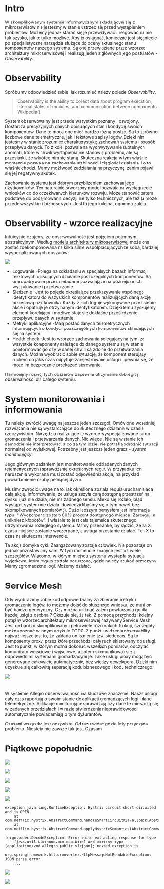 # Intro

W skomplikowanym systemie informatycznym składającym się z mikroserwisów nie jesteśmy w stanie ustrzec się przed
wystąpieniem problemów. Możemy jednak starać się je przewidywać i reagować na nie tak szybko, jak to tylko możliwe. Aby
to osiągnąć, konieczne jest sięgnięcie po specjalistyczne narzędzia służące do oceny aktualnego stanu komponentów
naszego systemu. Są one przewidziane przez wzorzec architektury mikroserwisowej i realizują jeden z głównych jego
postulatów - *Observability*.

# Observability

Spróbujmy odpowiedzieć sobie, jak rozumieć należy pojęcie *Observability*.

> Observability is the ability to collect data about program execution, internal states of modules, and communication
> between components. Wikipedia()

System obserwowalny jest przede wszystkim poznany i oswojony. Dostarcza precyzyjnych danych opisujących stan i kondycję
swoich komponentów. Dane te mogą one mieć bardzo różną postać. Są to zarówno liczbowe dane telemetryczne, jak i tekstowe
zapisy logów. Dzięki nim jesteśmy w stanie zrozumieć charakterystykę zachowań systemu i sposób przepływu danych. To z
kolei pozwala na wychwytywanie subtelnych anomalii, które w chwili wystąpienia nie stanowią problemu, ale są przesłanki,
że wkrótce nim się staną. Skuteczna reakcja w tym właśnie momencie pozwala na zachowanie stabilności i ciągłości
działania. I o to właśnie chodzi. Mamy możliwość zadziałania na przyczynę, zanim pojawi się jej negatywny skutek.

Zachowanie systemu jest dobrym przybliżeniem zachowań jego użytkowników. Ten naturalnie stworzony model pozwala na
wyciągnięcie wniosków co do oczekiwanych kierunków rozwoju. Może stanowić zatem podstawę do podejmowania decyzji nie
tylko technicznych, ale też (a może przede wszystkim) biznesowych. Jest to jego kolejna, ogromna zaleta.

# Observability - wzorce realizacyjne

Intuicyjnie czujemy, że obserwowalność jest pojęciem pojemnym, abstrakcyjnym.
Według [modelu architektury mikroserwisowej](https://microservices.io/patterns/microservices.html) może ona zostać
zdekomponowana na kilka silnie współpracujących ze sobą, bardziej wyspecjalizowanych obszarów:

<!--
[źródło tego podziału: https://searchapparchitecture.techtarget.
com/tip/The-basics-of-monitoring-and-observability-in-microservices]
-->

![](../img/articles/2021-12-09-observability_and_monitoring/observability.png)

* Logowanie -Polega na odkładaniu w specjalnych bazach informacji tekstowych opisujących działanie poszczególnych
  komponentów. Są one opatrywane przez metadane pozwalające na późniejsze ich wyszukiwanie i przetwarzanie.
* Śledzenie -Jest to pojęcie określające przekazywanie wspólnego identyfikatora do wszystkich komponentów realizujących
  daną akcję biznesową użytkownika. Każdy z nich loguje wykonywane przez siebie akcje i opatruje je otrzymanym
  identyfikatorem. Dzięki temu zyskujemy element korelujący i możliwe staje się dokładne prześledzenie przepływu danych
  w systemie.
* Metryki aplikacyjne -Mają postać danych telemetrycznych informujących o kondycji poszczególnych komponentów
  składających się na system.
* Health check -Jest to wzorzec zachowania polegający na tym, że wszystkie komponenty należące do danego systemu są w
  stanie poinformować go czy w danej chwili są zdolne do przetwarzania danych. Można wyobrazić sobie sytuację, że
  komponent sterujący ruchem co jakiś czas odpytuje zarejestrowane usługi i upewnia się, że może im bezpiecznie
  przekazać sterowanie.

Harmonijny rozwój tych obszarów zapewnia utrzymanie dobregit j obserwalności dla całego systemu.

# System monitorowania i informowania

Tu należy zwrócić uwagę na jeszcze jeden szczegół. Omówione wcześniej rozwiązania nie są wystarczające do skutecznego
działania w czasie rzeczywistym. Narzędzia realizujące te wzorce wyspecjalizowane są do gromadzenia i przetwarzania
danych. Nic więcej. Nie są w stanie ich samodzielnie interpretować, a co za tym idzie, nie potrafią odróżnić sytuacji
normalnej od wyjątkowej. Potrzebny jest jeszcze jeden gracz - _system monitorujący_.

Jego głównym zadaniem jest monitorowanie odkładanych danych telemetrycznych i sprawdzanie określonych reguł. W przypadku
ich naruszenia wykonana musi zostać odpowiednia akcja, na przykład powiadomienie osoby pełniącej dyżur.

Musimy zwrócić uwagę na to, jak określona została reguła uruchamiająca całą akcję. Informowanie, że usługa zużyła całą
dostępną przestrzeń na dysku i już nie działa, nie ma żadnego sensu. Mleko się rozlało, błąd wystąpił, system nie
działa (dowiedzielibyśmy się o tym nawet bez skomplikowanych pomiarów ;). Dużo lepszym pomysłem jest informacja typu: "
Wyczerpane zostało 80% procent dostępnego miejsca. Zareaguj, a unikniesz kłopotów". I właśnie to jest cała tajemnica
skutecznego utrzymywania rozległego systemu. Mamy przesłankę, by sądzić, że za X czasu miejsce zostanie wyczerpane, a
usługa przestanie działać. Ten X to czas na skuteczną interwencję.

Ta akcja domyka cykl. Zaangażowany zostaje człowiek. Nie pozostaje on jednak pozostawiony sam. W tym momencie znanych
jest już wiele szczegółów. Wiadomo, w którym miejscu systemu wystąpiła sytuacja wyjątkowa, która reguła została
naruszona, gdzie należy szukać przyczyny. Mamy zgromadzone logi. Możemy działać.

# Service Mesh

Gdy wyobrazimy sobie kod odpowiedzialny za zbieranie metryk i gromadzenie logów, to możemy dojść do słusznego wniosku,
że musi on być bardzo generyczny. Czy można uniknąć zatem powtarzania go dla każdej usłgi z osobna ? Okazuje się, że
tak. Z pomocą przychodzi kolejny potężny wzorzec architektury mikroserwisowej nazywany Service Mesh. Jest on bardzo
skomplikowany i pełni wiele różnorakich funkcji, szczegóły można poznać w innym artykule TODO. Z punktu widzenia
observability najważniejsze jest to, że zakłada on istnienie tzw. siedecars. Są to komponenty proxy, przez które
przechodzi cały ruch skierowany do usługi. Jest to punkt, w którym można dokonać wszelkich pomiarów, odczytać komunikaty
wejściowe i wyjściowe, a potem skomunikować się z odpowiednimi systemami gromadzącymi je. Takie usługi proxy mogą być
generowane całkowicie automatycznie, bez wiedzy dewelopera. Dzięki nim uzyskuje się całkowitą separację kodu biznesowego
i kodu technicznego.

![](../img/articles/2021-12-09-observability_and_monitoring/service-mesh-observability.png)

#

W systemie Allegro obserwowalność ma kluczowe znaczenie. Nasze usługi cały czas raportują o swoim stanie do
aplikacji gromadzących logi i dane telemetryczne. Aplikacje monitorujące sprawdzają czy dane te mieszczą się w
zadanych przedziałach i w razie stwierdzenia nieprawidłowości automatycznie powiadamiają o tym dyżurantów.

Czasami wszystko jest oczywiste. Od razu widać gdzie leży przyczyna problemu. Niestety nie zawsze tak jest. Czasami

# Piątkowe popołudnie

<!-- I właśnie na tym drugim aspekcie chciałbym się teraz skupić i
opowiedzieć Wam historię jaka wydarzyła mi się podczas pierwszego samodzielnego dyżuru produkcyjnego właśnie w piątkowe
popołudnie.

Pierwsza informacja-->

![](../img/articles/2021-12-09-observability_and_monitoring/storage_metric.png)

![](../img/articles/2021-12-09-observability_and_monitoring/incomming_traffic.png)

![](../img/articles/2021-12-09-observability_and_monitoring/gc_spent_per_minute_before_fail.png)

![](../img/articles/2021-12-09-observability_and_monitoring/clients.png)

![](../img/articles/2021-12-09-observability_and_monitoring/kibana.png)

```
exception java.lang.RuntimeException: Hystrix circuit short-circuited and is OPEN
    at com.netflix.hystrix.AbstractCommand.handleShortCircuitViaFallback(AbstractCommand.java:979)
    at com.netflix.hystrix.AbstractCommand.applyHystrixSemantics(AbstractCommand.java:557)
```

```
feign.codec.DecodeException: Error while extracting response for type
    [java.util.List<xxx.xxx.xxx.Dto>] and content type [application/vnd.allegro.public.v1+json]; nested exception is
    org.springframework.http.converter.HttpMessageNotReadableException: JSON parse error
    ...
```

![](../img/articles/2021-12-09-observability_and_monitoring/gc_spent_per_minute_after_fail.png)

![](../img/articles/2021-12-09-observability_and_monitoring/storage_after_fail.png)





